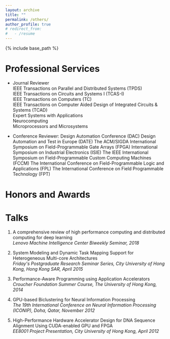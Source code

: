 ```yaml
---
layout: archive
title: ""
permalink: /others/
author_profile: true
# redirect_from:
#   - /resume
---
```


{% include base_path %}
  
Professional Services
======
* Journal Reviewer  
IEEE Transactions on Parallel and Distributed Systems (TPDS)  
IEEE Transactions on Circuits and Systems I (TCAS-I)  
IEEE Transactions on Computers (TC)  
IEEE Transactions on Computer Aided Design of Integrated Circuits & Systems (TCAD)  
Expert Systems with Applications  
Neurocomputing  
Microprocessors and Microsystems  

* Conference Reviewer:
Design Automation Conference (DAC)
Design Automation and Test in Europe (DATE)
The ACM/SIGDA International Symposium on Field-Programmable Gate Arrays (FPGA)
International Symposium on Industrial Electronics (ISIE)
The IEEE International Symposium on Field-Programmable Custom Computing Machines (FCCM)
The International Conference on Field-Programmable Logic and Applications (FPL)
The International Conference on Field Programmable Technology (FPT)


Honors and Awards
======


Talks
======

1. A comprehensive review of high performance computing and distributed computing for deep learning  
*Lenovo Machine Intelligence Center Biweekly Seminar, 2018*

2. System Modeling and Dynamic Task Mapping Support for Heterogeneous Multi-core Architectures  
*Friday's Postgraduate Research Seminar Series, City University of Hong Kong, Hong Kong SAR, April 2015*

3. Performance-Aware Programming using Application Accelerators  
*Croucher Foundation Summer Course, The University of Hong Kong, 2014*

4. GPU-based Biclustering for Neural Information Processing  
*The 19th International Conference on Neural Information Processing (ICONIP), Doha, Qatar, November 2012*

5. High-Performance Hardware Accelerator Design for DNA Sequence Alignment Using CUDA-enabled GPU and FPGA  
*EE8001 Project Presentation, City University of Hong Kong, April 2012*
